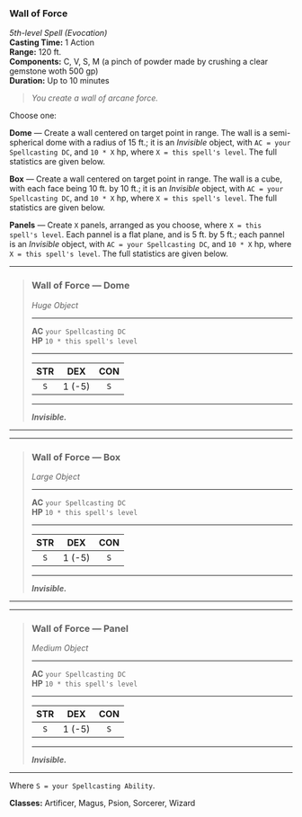 ### Wall of Force  
*5th-level Spell (Evocation)*  
**Casting Time:** 1 Action  
**Range:** 120 ft.  
**Components:** C, V, S, M (a pinch of powder made by crushing a clear gemstone woth 500 gp)  
**Duration:** Up to 10 minutes  

> *You create a wall of arcane force.*

Choose one:

**Dome** — Create a wall centered on target point in range. The wall is a semi-spherical dome with a radius of 15 ft.; it is an *Invisible* object, with `AC = your Spellcasting DC`, and `10 * X` hp, where `X = this spell's level`. The full statistics are given below.

**Box** — Create a wall centered on target point in range. The wall is a cube, with each face being 10 ft. by 10 ft.; it is an *Invisible* object, with `AC = your Spellcasting DC`, and `10 * X` hp, where `X = this spell's level`. The full statistics are given below.

<!-- TODO: finish description for Panels mode on Wall of Force -->

**Panels** — Create `X` panels, arranged as you choose, where `X = this spell's level`. Each pannel is a flat plane, and is 5 ft. by 5 ft.; each pannel is an *Invisible* object, with `AC = your Spellcasting DC`, and `10 * X` hp, where `X = this spell's level`. The full statistics are given below.

---
> ### Wall of Force — Dome
> 
> *Huge Object*  
> 
> ---
> 
> **AC** `your Spellcasting DC`  
> **HP** `10 * this spell's level`  
> 
> ---
> 
> |  STR  |  DEX   |  CON  |
> | :---: | :----: | :---: |
> |  `S`  | 1 (-5) |  `S`  |
>
> ---
>
> ***Invisible.***
---

---
> ### Wall of Force — Box
> 
> *Large Object*  
> 
> ---
> 
> **AC** `your Spellcasting DC`  
> **HP** `10 * this spell's level`  
> 
> ---
> 
> |  STR  |  DEX   |  CON  |
> | :---: | :----: | :---: |
> |  `S`  | 1 (-5) |  `S`  |
>
> ---
>
> ***Invisible.***
---

---
> ### Wall of Force — Panel
> 
> *Medium Object*  
> 
> ---
> 
> **AC** `your Spellcasting DC`  
> **HP** `10 * this spell's level`  
> 
> ---
> 
> |  STR  |  DEX   |  CON  |
> | :---: | :----: | :---: |
> |  `S`  | 1 (-5) |  `S`  |
>
> ---
> 
> ***Invisible.***
---

Where `S = your Spellcasting Ability`.

**Classes:** Artificer, Magus, Psion, Sorcerer, Wizard